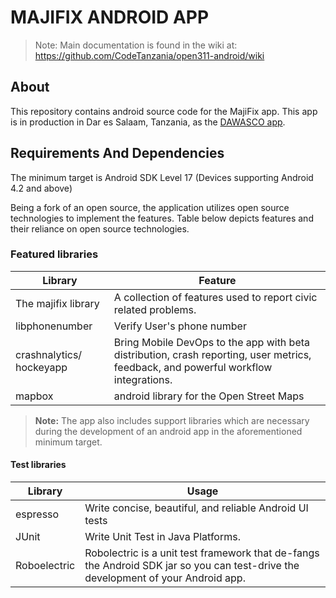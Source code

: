 # MAJIFIX ANDROID APP

> Note: Main documentation is found in the wiki at: https://github.com/CodeTanzania/open311-android/wiki

## About
This repository contains android source code for the MajiFix app. This app is in production in Dar es Salaam, Tanzania, as the [DAWASCO app](https://play.google.com/store/apps/details?id=com.customerinfo). 

## Requirements And Dependencies
The minimum target is Android SDK Level 17 (Devices supporting Android 4.2 and above)

Being a fork of an open source, the application utilizes open source technologies to implement the features. Table below depicts features and their reliance on open source technologies.

### Featured libraries
| Library | Feature |
|---|---|
| The majifix library | A collection of features used to report civic related problems. |
| libphonenumber | Verify User's phone number |
| crashnalytics/ hockeyapp | Bring Mobile DevOps to the app with beta distribution, crash reporting, user metrics, feedback, and powerful workflow integrations. |
| mapbox | android library for the Open Street Maps |

> **Note:** The app also includes support libraries which are necessary during the development of an android app in the aforementioned minimum target.

#### Test libraries
| Library | Usage |
|---------|-------|
| espresso | Write concise, beautiful, and reliable Android UI tests |
| JUnit | Write Unit Test in Java Platforms. |
| Roboelectric | Robolectric is a unit test framework that de-fangs the Android SDK jar so you can test-drive the development of your Android app.|